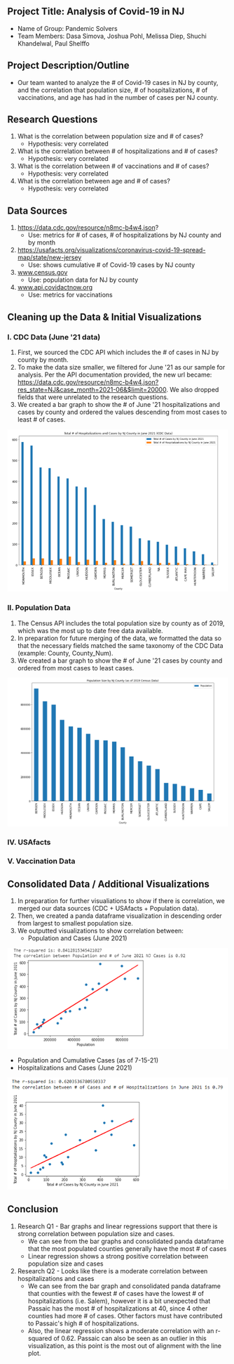 ## Project Title: Analysis of Covid-19 in NJ
* Name of Group: Pandemic Solvers
* Team Members: Dasa Simova, Joshua Pohl, Melissa Diep, Shuchi Khandelwal, Paul Shelffo

## Project Description/Outline
* Our team wanted to analyze the # of Covid-19 cases in NJ by county, and the correlation that population size, # of hospitalizations, # of vaccinations, and age has had in the number of cases per NJ county.

## Research Questions
1. What is the correlation between population size and # of cases?
    - Hypothesis: very correlated
2. What is the correlation between # of hospitalizations and # of cases?
    - Hypothesis: very correlated
3. What is the correlation between # of vaccinations and # of cases?
    - Hypothesis: very correlated
4. What is the correlation between age and # of cases?
    - Hypothesis: very correlated

## Data Sources
1.  https://data.cdc.gov/resource/n8mc-b4w4.json?
    - Use: metrics for # of cases, # of hospitalizations by NJ county and by month 
2.  https://usafacts.org/visualizations/coronavirus-covid-19-spread-map/state/new-jersey
    - Use: shows cumulative # of Covid-19 cases by NJ county
4.  www.census.gov
    - Use: population data for NJ by county      
5. www.api.covidactnow.org
    - Use: metrics for vaccinations 


## Cleaning up the Data & Initial Visualizations
### I. CDC Data (June '21 data)
1. First, we sourced the CDC API which includes the # of cases in NJ by county by month.
2. To make the data size smaller, we filtered for June '21 as our sample for analysis. Per the API documentation provided, the new url became: https://data.cdc.gov/resource/n8mc-b4w4.json?res_state=NJ&case_month=2021-06&$limit=20000. We also dropped fields that were unrelated to the research questions.
3. We created a bar graph to show the # of June '21 hospitalizations and cases by county and ordered the values descending from most cases to least # of cases.

![alt text](https://github.com/melissadiep94/covid19-project/blob/main/Images/CDC_hosp_and_num_cases_NJ_June%202021.png?raw=true)


### II. Population Data
1. The Census API includes the total population size by county as of 2019, which was the most up to date free data available.
2. In preparation for future merging of the data, we formatted the data so that the necessary fields matched the same taxonomy of the CDC Data (example: County, County_Num).
3. We created a bar graph to show the # of June '21 cases by county and ordered from most cases to least cases.

![alt text](https://github.com/melissadiep94/covid19-project/blob/main/Images/Census_population_size_NJ_June%202021.PNG?raw=true)

### IV. USAfacts

### V. Vaccination Data

## Consolidated Data / Additional Visualizations
1. In preparation for further visualiations to show if there is correlation, we merged our data sources (CDC + USAfacts + Population data).
2. Then, we created a panda dataframe visualization in descending order from largest to smallest population size.
3. We outputted visualizations to show correlation between:
   * Population and Cases (June 2021)

![alt text](https://github.com/melissadiep94/covid19-project/blob/main/Images/LinRegression_population_vs_num_June21_cases.PNG?raw=true)

   * Population and Cumulative Cases (as of 7-15-21)
   * Hospitalizations and Cases (June 2021)

![alt text](https://github.com/melissadiep94/covid19-project/blob/main/Images/LinRegression_hosp_vs_num_June21_cases.PNG?raw=true)


## Conclusion
1. Research Q1 - Bar graphs and linear regressions support that there is strong correlation between population size and cases.
   * We can see from the bar graphs and consolidated panda dataframe that the most populated counties generally have the most # of cases
   * Linear regression shows a strong positive correlation between population size and cases
3. Research Q2 - Looks like there is a moderate correlation between hospitalizations and cases
   *  We can see from the bar graph and consolidated panda dataframe that counties with the fewest # of cases have the lowest # of hospitalizations (i.e. Salem), however it is a   bit unexpected that Passaic has the most # of hospitalizations at 40, since 4 other counties had more # of cases. Other factors must have contributed to Passaic's high # of hospitalizations.
   *  Also, the linear regression shows a moderate correlation with an r-squared of 0.62. Passaic can also be seen as an outlier in this visualization, as this point is the most out of alignment with the line plot. 
